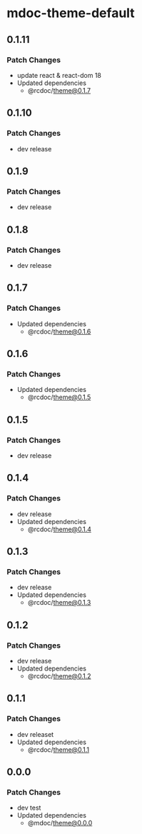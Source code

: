 # mdoc-theme-default

## 0.1.11

### Patch Changes

- update react & react-dom 18
- Updated dependencies
  - @rcdoc/theme@0.1.7

## 0.1.10

### Patch Changes

- dev release

## 0.1.9

### Patch Changes

- dev release

## 0.1.8

### Patch Changes

- dev release

## 0.1.7

### Patch Changes

- Updated dependencies
  - @rcdoc/theme@0.1.6

## 0.1.6

### Patch Changes

- Updated dependencies
  - @rcdoc/theme@0.1.5

## 0.1.5

### Patch Changes

- dev release

## 0.1.4

### Patch Changes

- dev release
- Updated dependencies
  - @rcdoc/theme@0.1.4

## 0.1.3

### Patch Changes

- dev release
- Updated dependencies
  - @rcdoc/theme@0.1.3

## 0.1.2

### Patch Changes

- dev release
- Updated dependencies
  - @rcdoc/theme@0.1.2

## 0.1.1

### Patch Changes

- dev releaset
- Updated dependencies
  - @rcdoc/theme@0.1.1

## 0.0.0

### Patch Changes

- dev test
- Updated dependencies
  - @mdoc/theme@0.0.0
